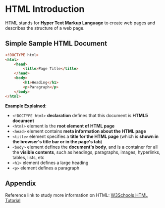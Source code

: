 # HTML Introduction

HTML stands for **Hyper Text Markup Language** to create web pages and describes the structure of a web page.

## Simple Sample HTML Document

```html
<!DOCTYPE html>
<html>
    <head>
        <title>Page Title</title>
    </head>
    <body>
        <h1>Heading</h1>
        <p>Paragraph</p>
    </body>
</html>
```

**Example Explained:**<br>

- `<!DOCTYPE html>` **declaration** defines that this document is **HTML5 document**
- `<html>` element is the **root element of HTML page**
- `<head>` element contains **meta information about the HTML page**
- `<title>` element specifies a **title for the HTML page** (which is **shown in the browser's title bar or in the page's tab**)
- `<body>` element defines the **document's body**, and is a container for all the **visible contents**, such as headings, paragraphs, images, hyperlinks, tables, lists, etc
- `<h1>` element defines a large heading
- `<p>` element defines a paragraph

## Appendix

Reference link to study more information on HTML: <a href="https://www.w3schools.com/html/">W3Schools HTML Tutorial</a>